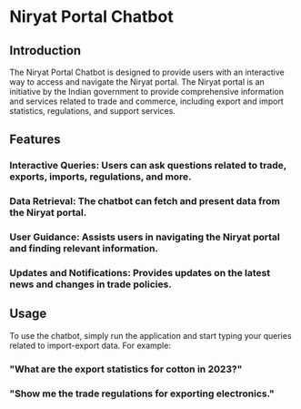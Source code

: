 # Niryat Portal Chatbot
## Introduction
The Niryat Portal Chatbot is designed to provide users with an interactive way to access and navigate the Niryat portal. The Niryat portal is an initiative by the Indian government to provide comprehensive information and services related to trade and commerce, including export and import statistics, regulations, and support services.
## Features
### Interactive Queries: Users can ask questions related to trade, exports, imports, regulations, and more.
### Data Retrieval: The chatbot can fetch and present data from the Niryat portal.
### User Guidance: Assists users in navigating the Niryat portal and finding relevant information.
### Updates and Notifications: Provides updates on the latest news and changes in trade policies.
## Usage
To use the chatbot, simply run the application and start typing your queries related to import-export data. For example:
### "What are the export statistics for cotton in 2023?"
### "Show me the trade regulations for exporting electronics."
